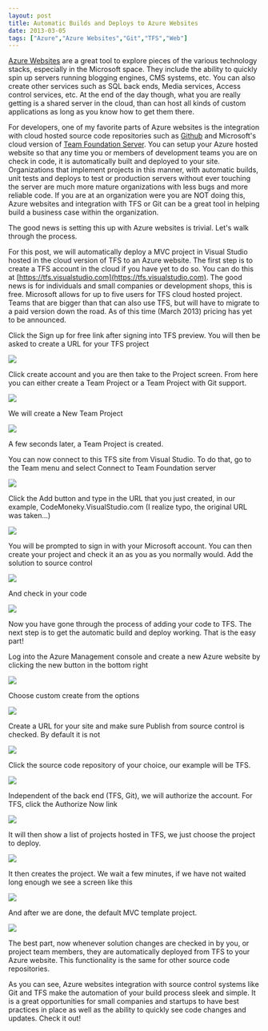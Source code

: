 ```yaml
---
layout: post
title: Automatic Builds and Deploys to Azure Websites
date: 2013-03-05
tags: ["Azure","Azure Websites","Git","TFS","Web"]
---
```


[Azure Websites](http://www.windowsazure.com/en-us/home/scenarios/web-sites/) are a great tool to explore pieces of the various technology stacks, especially in the Microsoft space. They include the ability to quickly spin up servers running blogging engines, CMS systems, etc. You can also create other services such as SQL back ends, Media services, Access control services, etc. At the end of the day though, what you are really getting is a shared server in the cloud, than can host all kinds of custom applications as long as you know how to get them there.

For developers, one of my favorite parts of Azure websites is the integration with cloud hosted source code repositories such as [Github](https://github.com/) and Microsoft's cloud version of [Team Foundation Server](https://tfs.visualstudio.com). You can setup your Azure hosted website so that any time you or members of development teams you are on check in code, it is automatically built and deployed to your site. Organizations that implement projects in this manner, with automatic builds, unit tests and deploys to test or production servers without ever touching the server are much more mature organizations with less bugs and more reliable code. If you are at an organization were you are NOT doing this, Azure websites and integration with TFS or Git can be a great tool in helping build a business case within the organization.

The good news is setting this up with Azure websites is trivial. Let's walk through the process.

For this post, we will automatically deploy a MVC project in Visual Studio hosted in the cloud version of TFS to an Azure website. The first step is to create a TFS account in the cloud if you have yet to do so. You can do this at [https://tfs.visualstudio.com](https://tfs.visualstudio.com). The good news is for individuals and small companies or development shops, this is free. Microsoft allows for up to five users for TFS cloud hosted project. Teams that are bigger than that can also use TFS, but will have to migrate to a paid version down the road. As of this time (March 2013) pricing has yet to be announced.

Click the Sign up for free link after signing into TFS preview. You will then be asked to create a URL for your TFS project

![](030513_1127_AutomaticBu1.png)

Click create account and you are then take to the Project screen. From here you can either create a Team Project or a Team Project with Git support.

![](030513_1127_AutomaticBu2.png)

We will create a New Team Project

![](030513_1127_AutomaticBu3.png)

A few seconds later, a Team Project is created. 

You can now connect to this TFS site from Visual Studio. To do that, go to the Team menu and select Connect to Team Foundation server

![](030513_1127_AutomaticBu4.png)

Click the Add button and type in the URL that you just created, in our example, CodeMoneky.VisualStudio.com (I realize typo, the original URL was taken...)

![](030513_1127_AutomaticBu5.png)

You will be prompted to sign in with your Microsoft account. You can then create your project and check it an as you as you normally would. Add the solution to source control

![](030513_1127_AutomaticBu6.png)

And check in your code

![](030513_1127_AutomaticBu7.png)

Now you have gone through the process of adding your code to TFS. The next step is to get the automatic build and deploy working. That is the easy part!

Log into the Azure Management console and create a new Azure website by clicking the new button in the bottom right

![](030513_1127_AutomaticBu8.png)

Choose custom create from the options

![](030513_1127_AutomaticBu9.png)

Create a URL for your site and make sure Publish from source control is checked. By default it is not

![](030513_1127_AutomaticBu10.png)

Click the source code repository of your choice, our example will be TFS. 

![](030513_1127_AutomaticBu11.png)

Independent of the back end (TFS, Git), we will authorize the account. For TFS, click the Authorize Now link

![](030513_1127_AutomaticBu12.png)

It will then show a list of projects hosted in TFS, we just choose the project to deploy.

![](030513_1127_AutomaticBu13.png)

It then creates the project. We wait a few minutes, if we have not waited long enough we see a screen like this

![](030513_1127_AutomaticBu14.png)

And after we are done, the default MVC template project.

![](030513_1127_AutomaticBu15.png)

The best part, now whenever solution changes are checked in by you, or project team members, they are automatically deployed from TFS to your Azure website. This functionality is the same for other source code repositories.

As you can see, Azure websites integration with source control systems like Git and TFS make the automation of your build process sleek and simple. It is a great opportunities for small companies and startups to have best practices in place as well as the ability to quickly see code changes and updates. Check it out!